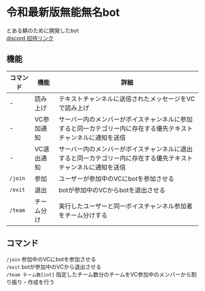 # 令和最新版無能無名bot
とある鯖のために開発したbot  
[discord 招待リンク](https://discord.com/api/oauth2/authorize?client_id=970687646772887622&permissions=8&scope=bot%20applications.commands)  
  
## 機能  
| コマンド | 機能 | 詳細 | 
----|----|----|
| - | 読み上げ | テキストチャンネルに送信されたメッセージをVCで読み上げ |
| - | VC参加通知 | サーバー内のメンバーがボイスチャンネルに参加すると同一カテゴリー内に存在する優先テキストチャンネルに通知を送信 |
| - | VC退出通知 | サーバー内のメンバーがボイスチャンネルに退出すると同一カテゴリー内に存在する優先テキストチャンネルに通知を送信 |
| `/join` | 参加 | ユーザーが参加中のVCにbotを参加させる  |
| `/exit` | 退出 | botが参加中のVCからbotを退出させる |
| `/team` | チーム分け | 実行したユーザーと同一ボイスチャンネル参加者をチーム分けする |
  
## コマンド  
`/join` 参加中のVCにbotを参加させる  
`/exit` botが参加中のVCから退出させる  
`/team チーム数[int]` 指定したチーム数分のチームをVC参加中のメンバーから割り振り・作成を行う  
